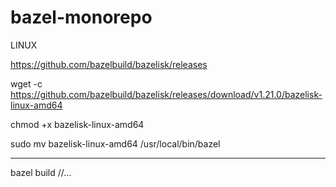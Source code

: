 # bazel-monorepo

LINUX

https://github.com/bazelbuild/bazelisk/releases

wget -c https://github.com/bazelbuild/bazelisk/releases/download/v1.21.0/bazelisk-linux-amd64

chmod +x bazelisk-linux-amd64

sudo mv bazelisk-linux-amd64 /usr/local/bin/bazel


------------------------------------------------------------------

bazel build //...

